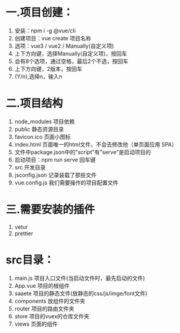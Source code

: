 # 一.项目创建：
1. 安装：npm i -g @vue/cli
2. 创建项目：vue create 项目名称
3. 选项：vue3 / vue2 / Manually(自定义项)
4. 上下方向键，选择Manually(自定义项)，按回车
5. 会有8个选项，通过空格，最后2个不选，按回车
6. 上下方向键，2版本，按回车
7. (Y/n),选择n，输入n


# 二.项目结构
1. node_modules  项目依赖
2. public 静态资源目录
3. favicon.ico  页面小图标
4. index.html  页面唯一的html文件，不会去修改他（单页面应用 SPA）
5. 文件中package.json中的"script"有"serve"是启动项目的
6. 启动项目：npm run serve 回车键
7. src 开发目录
8. jsconfig.json 记录装载了那些文件
9. vue.config.js 我们需要操作的项目配置文件


# 三.需要安装的插件
1. vetur
2. prettier


# src目录：
1. main.js  项目入口文件(当启动文件时，最先启动的文件)
2. App.vue  项目的根组件
3. saaete   项目的静态文件(放静态的css/js/imge/font文件)
4. components 放组件的文件夹
5. router   项目的路由文件夹
6. store  项目的vuex的仓库文件夹
7. views  页面的组件



